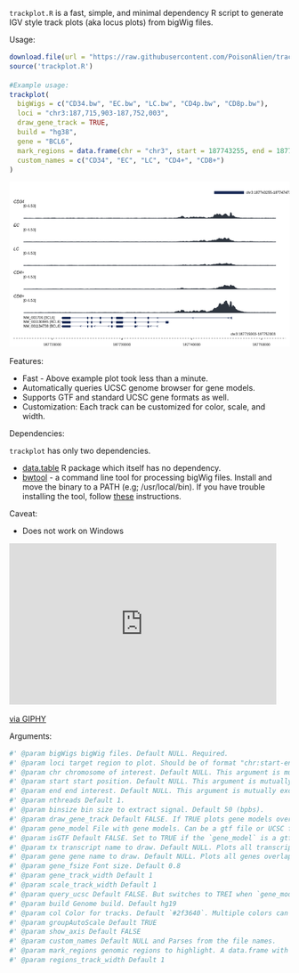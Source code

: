 `trackplot.R` is a fast, simple, and minimal dependency R script to generate IGV style track plots (aka locus plots) from bigWig files.

Usage: 

```r
download.file(url = "https://raw.githubusercontent.com/PoisonAlien/trackplot/master/trackplot.R", destfile = "trackplot.R")
source('trackplot.R') 

#Example usage:
trackplot(
  bigWigs = c("CD34.bw", "EC.bw", "LC.bw", "CD4p.bw", "CD8p.bw"),
  loci = "chr3:187,715,903-187,752,003",
  draw_gene_track = TRUE,
  build = "hg38",
  gene = "BCL6",
  mark_regions = data.frame(chr = "chr3", start = 187743255, end = 187747473),
  custom_names = c("CD34", "EC", "LC", "CD4+", "CD8+")
)
```

<img src="example.png" /></a>


Features:

 * Fast - Above example plot took less than a minute. 
 * Automatically queries UCSC genome browser for gene models.
 * Supports GTF and standard UCSC gene formats as well.
 * Customization: Each track can be customized for color, scale, and width.

Dependencies:

`trackplot` has only two dependencies. 

* [data.table](https://cran.r-project.org/web/packages/data.table/index.html) R package which itself has no dependency.
* [bwtool](https://github.com/CRG-Barcelona/bwtool) - a command line tool for processing bigWig files. Install and move the binary to a PATH (e.g; /usr/local/bin). If you have trouble installing the tool, follow [these](https://github.com/CRG-Barcelona/bwtool/issues/49#issuecomment-604477559) instructions. 

 
Caveat: 
 * Does not work on Windows
 
 <iframe src="https://giphy.com/embed/horLL8A3AiIW08HRsk" width="480" height="290" frameBorder="0" class="giphy-embed" allowFullScreen></iframe><p><a href="https://giphy.com/gifs/news-donald-trump-no-nothing-that-basically-means-windows-horLL8A3AiIW08HRsk">via GIPHY</a></p>
 


Arguments:

```r
#' @param bigWigs bigWig files. Default NULL. Required.
#' @param loci target region to plot. Should be of format "chr:start-end". e.g; chr3:187715903-187752003
#' @param chr chromosome of interest. Default NULL. This argument is mutually exclusive with `loci`
#' @param start start position. Default NULL. This argument is mutually exclusive with `loci`
#' @param end end interest. Default NULL. This argument is mutually exclusive with `loci`
#' @param nthreads Default 1.
#' @param binsize bin size to extract signal. Default 50 (bpbs).
#' @param draw_gene_track Default FALSE. If TRUE plots gene models overlapping with the queried region
#' @param gene_model File with gene models. Can be a gtf file or UCSC file format. Default NULL, automatically fetches gene models from UCSC server
#' @param isGTF Default FALSE. Set to TRUE if the `gene_model` is a gtf file.
#' @param tx transcript name to draw. Default NULL. Plots all transcripts overlapping with the queried region
#' @param gene gene name to draw. Default NULL. Plots all genes overlapping with the queried region
#' @param gene_fsize Font size. Default 0.8
#' @param gene_track_width Default 1 
#' @param scale_track_width Default 1 
#' @param query_ucsc Default FALSE. But switches to TREI when `gene_model` is FALSE
#' @param build Genome build. Default hg19
#' @param col Color for tracks. Default `#2f3640`. Multiple colors can be provided for each track
#' @param groupAutoScale Default TRUE
#' @param show_axis Default FALSE
#' @param custom_names Default NULL and Parses from the file names.
#' @param mark_regions genomic regions to highlight. A data.frame with three columns containing chr, start and end positions.
#' @param regions_track_width Default 1
```